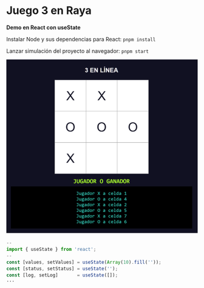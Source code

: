 
# Juego 3 en Raya

__Demo en React con useState__

Instalar Node y sus dependencias para React:
`pnpm install`

Lanzar simulación del proyecto al navegador:
`pnpm start`

![vista previa del juego](/public/capture.png)

```javascript
--
import { useState } from 'react';
--
const [values, setValues] = useState(Array(10).fill(''));
const [status, setStatus] = useState('');
const [log, setLog]       = useState([]);
···
```
